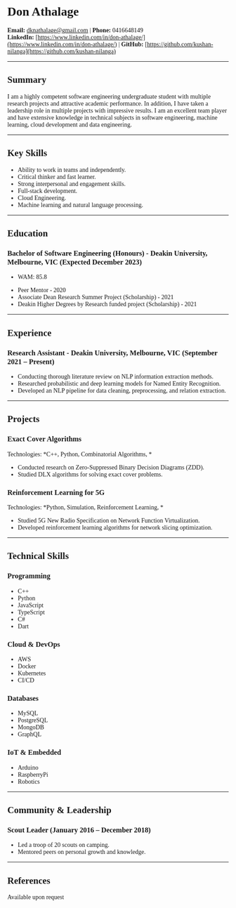 
<span style="font-family:'Times New Roman';">
<h1> Don Athalage </h1>

**Email:** [dknathalage@gmail.com](mailto:dknathalage@gmail.com) | **Phone:** 0416648149  
**LinkedIn:** [https://www.linkedin.com/in/don-athalage/](https://www.linkedin.com/in/don-athalage/) | **GitHub:** [https://github.com/kushan-nilanga](https://github.com/kushan-nilanga)

---

## Summary
I am a highly competent software engineering undergraduate student with multiple research projects and
attractive academic performance. In addition, I have taken a leadership role in multiple projects with impressive
results. I am an excellent team player and have extensive knowledge in technical subjects in software
engineering, machine learning, cloud development and data engineering.


---

## Key Skills
<ul>
<li>Ability to work in teams and independently.</li><li>Critical thinker and fast learner.</li><li>Strong interpersonal and engagement skills.</li><li>Full-stack development.</li><li>Cloud Engineering.</li><li>Machine learning and natural language processing.</li>
</ul>

---

## Education

### Bachelor of Software Engineering (Honours) - Deakin University, Melbourne, VIC (Expected December 2023)
- WAM: 85.8
<ul>
<li>Peer Mentor - 2020</li><li>Associate Dean Research Summer Project (Scholarship) - 2021</li><li>Deakin Higher Degrees by Research funded project (Scholarship) - 2021</li>
</ul>


---

## Experience

### Research Assistant - Deakin University, Melbourne, VIC (September 2021 – Present)
<ul>
<li>Conducting thorough literature review on NLP information extraction methods.</li><li>Researched probabilistic and deep learning models for Named Entity Recognition.</li><li>Developed an NLP pipeline for data cleaning, preprocessing, and relation extraction.</li>
</ul>


---

## Projects

### Exact Cover Algorithms
Technologies: *C++, Python, Combinatorial Algorithms, *
<ul>
<li>Conducted research on Zero-Suppressed Binary Decision Diagrams (ZDD).</li><li>Studied DLX algorithms for solving exact cover problems.</li>
</ul>

### Reinforcement Learning for 5G
Technologies: *Python, Simulation, Reinforcement Learning, *
<ul>
<li>Studied 5G New Radio Specification on Network Function Virtualization.</li><li>Developed reinforcement learning algorithms for network slicing optimization.</li>
</ul>


---

## Technical Skills

### Programming
<ul>
<li>C++</li><li>Python</li><li>JavaScript</li><li>TypeScript</li><li>C#</li><li>Dart</li>
</ul>

### Cloud & DevOps
<ul>
<li>AWS</li><li>Docker</li><li>Kubernetes</li><li>CI/CD</li>
</ul>

### Databases
<ul>
<li>MySQL</li><li>PostgreSQL</li><li>MongoDB</li><li>GraphQL</li>
</ul>

### IoT & Embedded
<ul>
<li>Arduino</li><li>RaspberryPi</li><li>Robotics</li>
</ul>


---

## Community & Leadership

### Scout Leader (January 2016 – December 2018)
<ul>
<li>Led a troop of 20 scouts on camping.</li><li>Mentored peers on personal growth and knowledge.</li>
</ul>


---

## References
Available upon request
</span>

